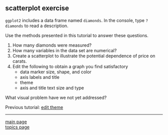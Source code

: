 
scatterplot exercise
--------------------

`ggplot2` includes a data frame named `diamonds`. In the console, type `?diamonds` to read a description.

Use the methods presented in this tutorial to answer these questions.

1.  How many diamonds were measured?
2.  How many variables in the data set are numerical?
3.  Create a scatterplot to illustrate the potential dependence of price on carats.
4.  Edit the following to obtain a graph you find satisfactory
    -   data marker size, shape, and color
    -   axis labels and title
    -   theme
    -   axis and title text size and type

What visual problem have we not yet addressed?

Previous tutorial: [edit theme](tut-0308_edit-theme.md)

------------------------------------------------------------------------

[main page](../README.md)<br> [topics page](README-by-topic.md)
